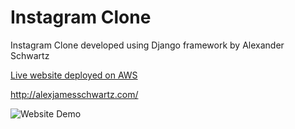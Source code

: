 # Instagram Clone
Instagram Clone developed using Django framework by Alexander Schwartz

[Live website deployed on AWS](http://alexjamesschwartz.com/)

http://alexjamesschwartz.com/


![Website Demo](/screenshots/demo.gif "Website Demo")